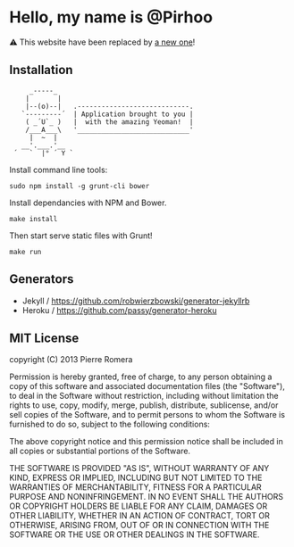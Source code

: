 # Hello, my name is @Pirhoo

:warning: This website have been replaced by [a new one](http://github.com/pirhoo/v2.pirhoo.com)!

## Installation

```
     _-----_
    |       |
    |--(o)--|   .----------------------------.
   `---------´  | Application brought to you |
    ( _´U`_ )   |  with the amazing Yeoman!  |
    /___A___\   '____________________________'
     |  ~  |
   __'.___.'__
 ´   `  |° ´ Y `
```

Install command line tools:

```
sudo npm install -g grunt-cli bower
```

Install dependancies with NPM and Bower.

```
make install
```

Then start serve static files with Grunt!

```
make run
```

## Generators

* Jekyll / https://github.com/robwierzbowski/generator-jekyllrb
* Heroku / https://github.com/passy/generator-heroku

## MIT License

copyright (C) 2013 Pierre Romera

Permission is hereby granted, free of charge, to any person obtaining a copy of this software and associated documentation files (the "Software"), to deal in the Software without restriction, including without limitation the rights to use, copy, modify, merge, publish, distribute, sublicense, and/or sell copies of the Software, and to permit persons to whom the Software is furnished to do so, subject to the following conditions:

The above copyright notice and this permission notice shall be included in all copies or substantial portions of the Software.

THE SOFTWARE IS PROVIDED "AS IS", WITHOUT WARRANTY OF ANY KIND, EXPRESS OR IMPLIED, INCLUDING BUT NOT LIMITED TO THE WARRANTIES OF MERCHANTABILITY, FITNESS FOR A PARTICULAR PURPOSE AND NONINFRINGEMENT. IN NO EVENT SHALL THE AUTHORS OR COPYRIGHT HOLDERS BE LIABLE FOR ANY CLAIM, DAMAGES OR OTHER LIABILITY, WHETHER IN AN ACTION OF CONTRACT, TORT OR OTHERWISE, ARISING FROM, OUT OF OR IN CONNECTION WITH THE SOFTWARE OR THE USE OR OTHER DEALINGS IN THE SOFTWARE.
